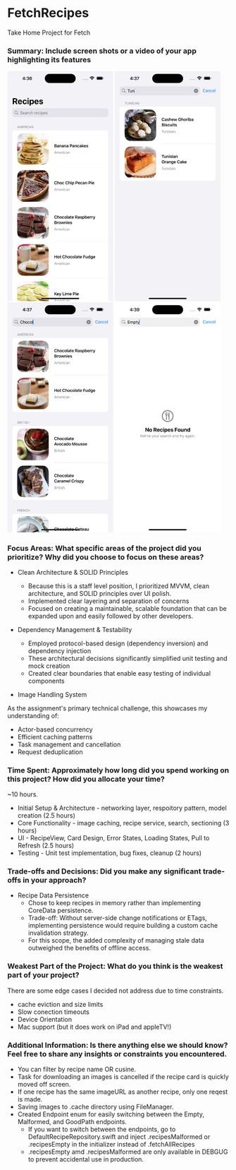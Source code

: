# FetchRecipes
Take Home Project for Fetch

### Summary: Include screen shots or a video of your app highlighting its features
<p float="left">
  <img src="Screenshots/Screen5.png" width="240" alt="Main Screen">
  <img src="Screenshots/Screen4.png" width="240" alt="Search by Cuisine">
  <img src="Screenshots/Screen3.png" width="240" alt="Search by Recipe Name">
  <img src="Screenshots/Screen1.png" width="240" alt="No Search Results">
</p>

### Focus Areas: What specific areas of the project did you prioritize? Why did you choose to focus on these areas?


* Clean Architecture & SOLID Principles

  * Because this is a staff level position, I prioritized MVVM, clean architecture, and SOLID principles over UI polish.
  * Implemented clear layering and separation of concerns
  * Focused on creating a maintainable, scalable foundation that can be expanded upon and easily followed by other developers.

* Dependency Management & Testability

  * Employed protocol-based design (dependency inversion) and dependency injection
  * These architectural decisions significantly simplified unit testing and mock creation
  * Created clear boundaries that enable easy testing of individual components
 
* Image Handling System

As the assignment's primary technical challenge, this showcases my understanding of:

  * Actor-based concurrency
  * Efficient caching patterns
  * Task management and cancellation
  * Request deduplication

### Time Spent: Approximately how long did you spend working on this project? How did you allocate your time?
~10 hours.
* Initial Setup & Architecture - networking layer, respoitory pattern, model creation (2.5 hours) 
* Core Functionality - image caching, recipe service, search, sectioning (3 hours)
* UI - RecipeView, Card Design, Error States, Loading States, Pull to Refresh (2.5 hours)
* Testing - Unit test implementation, bug fixes, cleanup (2 hours)

### Trade-offs and Decisions: Did you make any significant trade-offs in your approach?
* Recipe Data Persistence
    * Chose to keep recipes in memory rather than implementing CoreData persistence.
    * Trade-off: Without server-side change notifications or ETags, implementing persistence would require building a custom cache invalidation strategy.
    * For this scope, the added complexity of managing stale data outweighed the benefits of offline access.

### Weakest Part of the Project: What do you think is the weakest part of your project?
There are some edge cases I decided not address due to time constraints.
* cache eviction and size limits
* Slow conection timeouts
* Device Orientation
* Mac support (but it does work on iPad and appleTV!)

### Additional Information: Is there anything else we should know? Feel free to share any insights or constraints you encountered.
* You can filter by recipe name OR cusine.
* Task for downloading an images is cancelled if the recipe card is quickly moved off screen.
* If one recipe has the same imageURL as another recipe, only one reqest is made.
* Saving images to .cache directory using FileManager.
* Created Endpoint enum for easily switching between the Empty, Malformed, and GoodPath endpoints.
  * If you want to switch between the endpoints, go to DefaultRecipeRepository.swift and inject .recipesMalformed or .recipesEmpty in the initializer instead of .fetchAllRecipes
  * .recipesEmpty amd .recipesMalformed are only available in DEBGUG to prevent accidental use in production.





